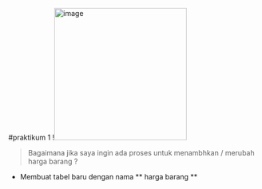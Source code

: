 #praktikum 1
!<img width="265" alt="image" src="https://github.com/yurisaprilian/BASIS-DATA/assets/160213851/88311fb3-ebe3-4295-be12-59c93befac50">

> Bagaimana jika saya ingin ada proses untuk menambhkan / merubah harga barang ?

- Membuat tabel baru dengan nama ** harga barang **

